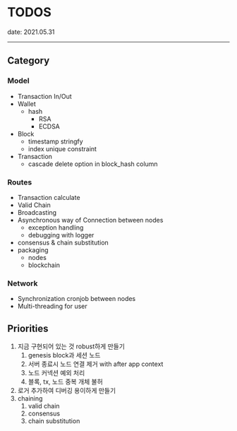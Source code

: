 # TODOS

date: 2021.05.31

---

## Category

### Model

- Transaction In/Out
- Wallet
  - hash
    - RSA
    - ECDSA
- Block
  - timestamp stringfy
  - index unique constraint
- Transaction
  - cascade delete option in block_hash column

### Routes

- Transaction calculate
- Valid Chain
- Broadcasting
- Asynchronous way of Connection between nodes
  - exception handling
  - debugging with logger
- consensus & chain substitution
- packaging
  - nodes
  - blockchain

### Network

- Synchronization cronjob between nodes
- Multi-threading for user

## Priorities

1. 지금 구현되어 있는 것 robust하게 만들기
    1. genesis block과 세션 노드
    2. 서버 종료시 노드 연결 제거 with after app context
    2. 노드 커넥션 예외 처리
    3. 블록, tx, 노드 중복 개체 불허
2. 로거 추가하여 디버깅 용이하게 만들기
3. chaining
    1. valid chain
    2. consensus
    3. chain substitution
